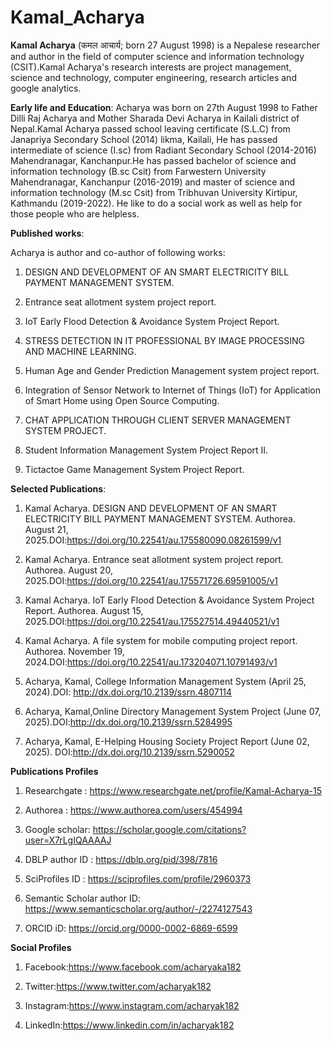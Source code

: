 # Kamal_Acharya
<b>Kamal Acharya</b> (कमल आचार्य; born 27 August 1998) is a Nepalese researcher and author in the field of computer science and information technology (CSIT).Kamal Acharya's research interests are project management, science and technology, computer engineering, research articles and google analytics.

<b>Early life and Education</b>: Acharya was born on 27th August 1998 to Father Dilli Raj Acharya and Mother Sharada Devi Acharya in Kailali district of Nepal.Kamal Acharya passed school leaving certificate (S.L.C) from Janapriya Secondary School (2014) likma, Kailali, He has passed intermediate of science (I.sc) from Radiant Secondary School (2014-2016) Mahendranagar, Kanchanpur.He has passed bachelor of science and information technology (B.sc Csit) from Farwestern University Mahendranagar, Kanchanpur (2016-2019) and master of science and information technology (M.sc Csit) from Tribhuvan University Kirtipur, Kathmandu (2019-2022). He like to do a social work as well as help for those people who are helpless.

<b>Published works</b>:

Acharya is author and co-author of following works:

1. DESIGN AND DEVELOPMENT OF AN SMART ELECTRICITY BILL PAYMENT MANAGEMENT SYSTEM.

2. Entrance seat allotment system project report.

3. IoT Early Flood Detection & Avoidance System Project Report.

4. STRESS DETECTION IN IT PROFESSIONAL BY IMAGE PROCESSING AND MACHINE LEARNING.

5. Human Age and Gender Prediction Management system project report.

6. Integration of Sensor Network to Internet of Things (IoT) for Application of Smart Home using Open Source Computing.

7. CHAT APPLICATION THROUGH CLIENT SERVER MANAGEMENT SYSTEM PROJECT.

8. Student Information Management System Project Report II.

9. Tictactoe Game Management System Project Report.

<b>Selected Publications</b>:

1. Kamal Acharya. DESIGN AND DEVELOPMENT OF AN SMART ELECTRICITY BILL PAYMENT MANAGEMENT SYSTEM. Authorea. August 21, 2025.DOI:https://doi.org/10.22541/au.175580090.08261599/v1

2. Kamal Acharya. Entrance seat allotment system project report. Authorea. August 20, 2025.DOI:https://doi.org/10.22541/au.175571726.69591005/v1

3. Kamal Acharya. IoT Early Flood Detection & Avoidance System Project Report. Authorea. August 15, 2025.DOI:https://doi.org/10.22541/au.175527514.49440521/v1

4. Kamal Acharya. A file system for mobile computing project report. Authorea. November 19, 2024.DOI:https://doi.org/10.22541/au.173204071.10791493/v1

5. Acharya, Kamal, College Information Management System (April 25, 2024).DOI: http://dx.doi.org/10.2139/ssrn.4807114

6. Acharya, Kamal,Online Directory Management System Project (June 07, 2025).DOI:http://dx.doi.org/10.2139/ssrn.5284995

7. Acharya, Kamal, E-Helping Housing Society Project Report (June 02, 2025). DOI:http://dx.doi.org/10.2139/ssrn.5290052

<b>Publications Profiles</b>

1. Researchgate : https://www.researchgate.net/profile/Kamal-Acharya-15
   
2. Authorea : https://www.authorea.com/users/454994

3. Google scholar: https://scholar.google.com/citations?user=X7rLgIQAAAAJ

4. DBLP author ID : https://dblp.org/pid/398/7816

5. SciProfiles ID : https://sciprofiles.com/profile/2960373

6. Semantic Scholar author ID: https://www.semanticscholar.org/author/-/2274127543

7. ORCID iD: https://orcid.org/0000-0002-6869-6599

<b>Social Profiles</b>

1. Facebook:https://www.facebook.com/acharyaka182
   
2. Twitter:https://www.twitter.com/acharyak182

3. Instagram:https://www.instagram.com/acharyak182

4. LinkedIn:https://www.linkedin.com/in/acharyak182

